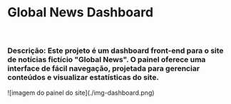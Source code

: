 <h1>Global News Dashboard</h1>
<br>
<h3>Descrição: Este projeto é um dashboard front-end para o site de notícias fictício "Global News". O painel oferece uma interface de fácil navegação, projetada para gerenciar conteúdos e visualizar estatísticas do site.</h3>
![imagem do painel do site](./img-dashboard.png)
